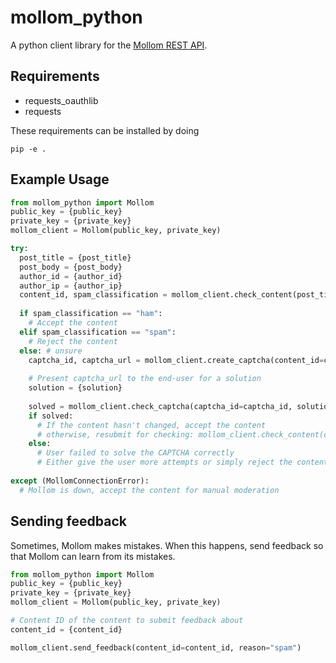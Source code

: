 # mollom_python

A python client library for the [Mollom REST API](https://mollom.com/api).

## Requirements
* requests\_oauthlib
* requests

These requirements can be installed by doing 
```
pip -e .
```

## Example Usage
```python
from mollom_python import Mollom
public_key = {public_key}
private_key = {private_key}
mollom_client = Mollom(public_key, private_key)

try:
  post_title = {post_title}
  post_body = {post_body}
  author_id = {author_id}
  author_ip = {author_ip}
  content_id, spam_classification = mollom_client.check_content(post_title=post_title, post_body=post_body, author_id=author_id, author_ip=author_ip)
  
  if spam_classification == "ham":
    # Accept the content
  elif spam_classification == "spam":
    # Reject the content
  else: # unsure
    captcha_id, captcha_url = mollom_client.create_captcha(content_id=content_id)
    
    # Present captcha_url to the end-user for a solution
    solution = {solution}
    
    solved = mollom_client.check_captcha(captcha_id=captcha_id, solution=solution, author_id=author_id, author_ip=author_ip)
    if solved:
      # If the content hasn't changed, accept the content
      # otherwise, resubmit for checking: mollom_client.check_content(content_id=content_id, ...)
    else:
      # User failed to solve the CAPTCHA correctly
      # Either give the user more attempts or simply reject the content
    
except (MollomConnectionError):
  # Mollom is down, accept the content for manual moderation
```

## Sending feedback
Sometimes, Mollom makes mistakes. When this happens, send feedback so that Mollom can learn from its mistakes.
```python
from mollom_python import Mollom
public_key = {public_key}
private_key = {private_key}
mollom_client = Mollom(public_key, private_key)

# Content ID of the content to submit feedback about
content_id = {content_id}

mollom_client.send_feedback(content_id=content_id, reason="spam")
```
